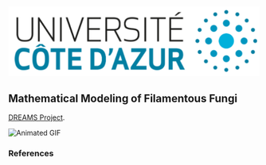 <img src="../images/uca.jpg?raw=true"/>



## Mathematical Modeling of Filamentous Fungi



[DREAMS Project](http://www.dyco.fr/index.php/DREAMS).


<img src="../images/growth.gif" alt="Animated GIF">


### References